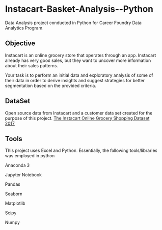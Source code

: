 # Instacart-Basket-Analysis--Python
Data Analysis project conducted in Python for Career Foundry Data Analytics Program.

## Objective
Instacart is an online grocery store that operates through an app. Instacart already has very good sales, but they want to uncover more information about their sales patterns.

Your task is to perform an initial data and exploratory analysis of some of their data in order to derive insights and suggest strategies for better segmentation based on the provided criteria.

## DataSet
Open source data from Instacart and a customer data set created for the purpose of this project.
[The Instacart Online Grocery Shopping Dataset 2017](https://www.instacart.com/datasets/grocery-shopping-2017)

## Tools
This project uses Excel and Python. Essentially, the following tools/libraries was employed in python

Anaconda 3

Jupyter Notebook

Pandas

Seaborn

Matplotlib

Scipy

Numpy
